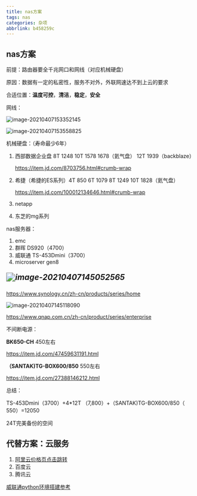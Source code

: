 ```yaml
---
title: nas方案
tags: nas
categories: 杂项
abbrlink: b458259c
---
```




## nas方案

前提：路由器要全千兆网口和网线（对应机械硬盘）

原因：数据有一定的私密性，服务不对外，外联网速达不到上云的要求

合适位置：**温度可控**，**清洁**，**稳定**，**安全**

<!-- more -->

网线：

![image-20210407153352145](https://cdn.jsdelivr.net/gh/che77a38/blogImage/image-20210407153352145.png)

![image-20210407153558825](https://cdn.jsdelivr.net/gh/che77a38/blogImage/image-20210407153558825.png)

机械硬盘：（寿命最少6年）

1. 西部数据企业盘  8T 1248 10T 1578  1678（氦气盘） 12T  1939（backblaze）

   https://item.jd.com/8703756.html#crumb-wrap

2. 希捷（希捷的ES系列）4T 850   6T 1079  8T 1249 10T 1828（氦气盘）

   https://item.jd.com/100012134646.html#crumb-wrap

3. netapp

4. 东芝的mg系列

nas服务器：

1. emc
2. 群晖   DS920（4700）
3. 威联通   TS-453Dmini（3700）
4. microserver gen8

##### <img src="https://cdn.jsdelivr.net/gh/che77a38/blogImage/image-20210407145052565.png" alt="image-20210407145052565" style="zoom:150%;" />

https://www.synology.cn/zh-cn/products/series/home

![image-20210407145118090](https://cdn.jsdelivr.net/gh/che77a38/blogImage/image-20210407145118090.png)

https://www.qnap.com.cn/zh-cn/product/series/enterprise



不间断电源：

**BK650-CH** 450左右

https://item.jd.com/47459631191.html

**（SANTAK)TG-BOX600/850** 550左右

https://item.jd.com/27388146212.html

总结：

TS-453Dmini（3700）+4*12T （7,800）+（SANTAK)TG-BOX600/850（ 550）=12050

24T完美备份的空间



## 代替方案：云服务

1. [阿里云价格页点击跳转](https://www.aliyun.com/price/product?spm=5176.22414175.5694434980.4.17657bd75iMAOB#/oss/detail)
2. 百度云
3. 腾讯云

[威联通python环境搭建参考](https://powersee.github.io/2023/05/qnap-crontab/)
